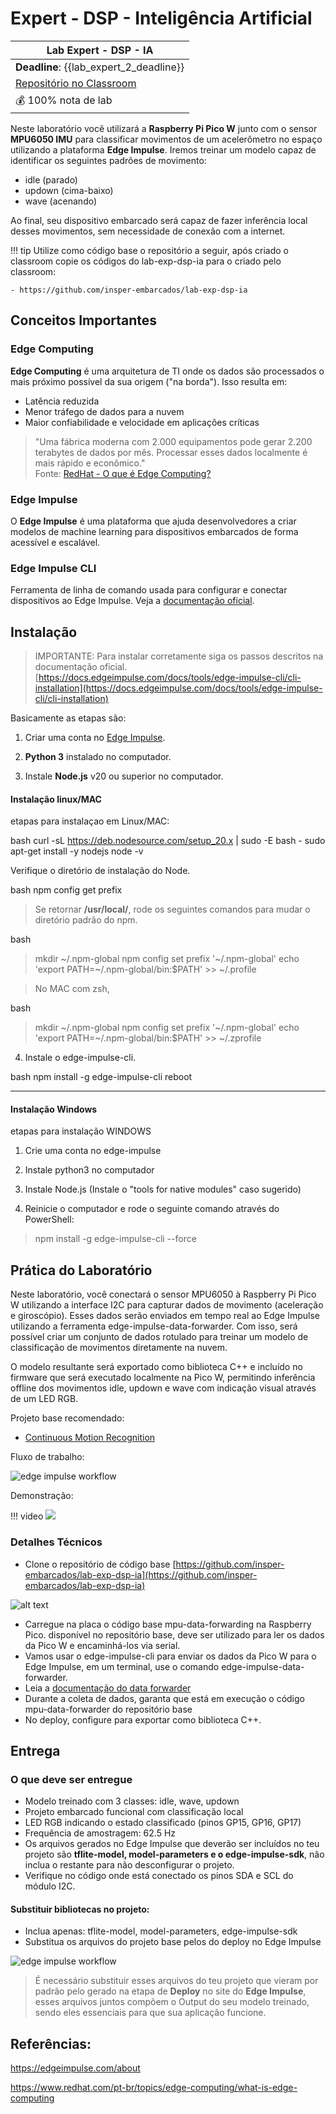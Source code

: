 # Expert - DSP - Inteligência Artificial

| Lab Expert - DSP - IA                                  |
|--------------------------------------------------------|
| **Deadline**: {{lab_expert_2_deadline}}                |
| [Repositório no Classroom]({{lab_expert_2_classroom}}) |
| 💰 100% nota de lab                                    |

Neste laboratório você utilizará a **Raspberry Pi Pico W** junto com o sensor **MPU6050 IMU** para classificar movimentos de um acelerômetro no espaço utilizando a plataforma **Edge Impulse**. Iremos treinar um modelo capaz de identificar os seguintes padrões de movimento:

- idle (parado)
- updown (cima-baixo)
- wave (acenando)

Ao final, seu dispositivo embarcado será capaz de fazer inferência local desses movimentos, sem necessidade de conexão com a internet.

!!! tip
    Utilize como código base o repositório a seguir, após criado o classroom copie os códigos do lab-exp-dsp-ia para o criado pelo classroom:
    
    - https://github.com/insper-embarcados/lab-exp-dsp-ia

## Conceitos Importantes

### Edge Computing

**Edge Computing** é uma arquitetura de TI onde os dados são processados o mais próximo possível da sua origem ("na borda"). Isso resulta em:

- Latência reduzida
- Menor tráfego de dados para a nuvem
- Maior confiabilidade e velocidade em aplicações críticas

> "Uma fábrica moderna com 2.000 equipamentos pode gerar 2.200 terabytes de dados por mês. Processar esses dados localmente é mais rápido e econômico."  
> Fonte: [RedHat - O que é Edge Computing?](https://www.redhat.com/pt-br/topics/edge-computing/what-is-edge-computing)

### Edge Impulse

O **Edge Impulse** é uma plataforma que ajuda desenvolvedores a criar modelos de machine learning para dispositivos embarcados de forma acessível e escalável.

### Edge Impulse CLI

Ferramenta de linha de comando usada para configurar e conectar dispositivos ao Edge Impulse. Veja a [documentação oficial](https://docs.edgeimpulse.com/docs/tools/edge-impulse-cli).


## Instalação 

> IMPORTANTE: Para instalar corretamente siga os passos descritos na documentação oficial. 
> [https://docs.edgeimpulse.com/docs/tools/edge-impulse-cli/cli-installation](https://docs.edgeimpulse.com/docs/tools/edge-impulse-cli/cli-installation)


Basicamente as etapas são:

1. Criar uma conta no [Edge Impulse](https://edgeimpulse.com/).

2. **Python 3** instalado no computador.

3. Instale **Node.js** v20 ou superior no computador.

#### Instalação linux/MAC

etapas para instalaçao em Linux/MAC:

bash
curl -sL https://deb.nodesource.com/setup_20.x | sudo -E bash -
sudo apt-get install -y nodejs
node -v


Verifique o diretório de instalação do Node.

bash
npm config get prefix


> Se retornar **/usr/local/**, rode os seguintes comandos para mudar o diretório padrão do npm.
>
> 
bash
> mkdir ~/.npm-global
> npm config set prefix '~/.npm-global'
> echo 'export PATH=~/.npm-global/bin:$PATH' >> ~/.profile
>

> No MAC com zsh,
> 
bash
> mkdir ~/.npm-global
> npm config set prefix '~/.npm-global'
> echo 'export PATH=~/.npm-global/bin:$PATH' >> ~/.zprofile
>


4. Instale o edge-impulse-cli.

bash
npm install -g edge-impulse-cli
reboot
 
---

#### Instalação Windows

etapas para instalação WINDOWS

1. Crie uma conta no edge-impulse

2. Instale python3 no computador

3. Instale Node.js (Instale o "tools for native modules" caso sugerido)

4. Reinicie o computador e rode o seguinte comando através do PowerShell:

> npm install -g edge-impulse-cli --force

## Prática do Laboratório

Neste laboratório, você conectará o sensor MPU6050 à Raspberry Pi Pico W utilizando a interface I2C para capturar dados de movimento (aceleração e giroscópio). Esses dados serão enviados em tempo real ao Edge Impulse utilizando a ferramenta edge-impulse-data-forwarder. Com isso, será possível criar um conjunto de dados rotulado para treinar um modelo de classificação de movimentos diretamente na nuvem.

O modelo resultante será exportado como biblioteca C++ e incluído no firmware que será executado localmente na Pico W, permitindo inferência offline dos movimentos idle, updown e wave com indicação visual através de um LED RGB.

Projeto base recomendado:
- [Continuous Motion Recognition](https://docs.edgeimpulse.com/docs/tutorials/end-to-end-tutorials/continuous-motion-recognition)

Fluxo de trabalho:

![edge impulse workflow](./imgs-dsp/ia-edgeflux.png)

Demonstração:

!!! video
    ![](https://youtu.be/Yk3hq3IcJR4)

### Detalhes Técnicos

- Clone o repositório de código base [https://github.com/insper-embarcados/lab-exp-dsp-ia](https://github.com/insper-embarcados/lab-exp-dsp-ia)

![alt text](./imgs-dsp/image.png)

- Carregue na placa o código base mpu-data-forwarding na Raspberry Pico. disponível no repositório base, deve ser utilizado para ler os dados da Pico W e encaminhá-los via serial.
- Vamos usar o edge-impulse-cli para enviar os dados da Pico W para o Edge Impulse, em um terminal, use o comando edge-impulse-data-forwarder.
- Leia a [documentação do data forwarder](https://docs.edgeimpulse.com/docs/tools/edge-impulse-cli/cli-data-forwarder)
- Durante a coleta de dados, garanta que está em execução o código mpu-data-forwarder do repositório base
- No deploy, configure para exportar como biblioteca C++.

## Entrega

### O que deve ser entregue

- Modelo treinado com 3 classes: idle, wave, updown
- Projeto embarcado funcional com classificação local
- LED RGB indicando o estado classificado (pinos GP15, GP16, GP17)
- Frequência de amostragem: 62.5 Hz
- Os arquivos gerados no Edge Impulse que deverão ser incluídos no teu projeto são **tflite-model, model-parameters e o edge-impulse-sdk**, não inclua o restante para não desconfigurar o projeto.
- Verifique no código onde está conectado os pinos SDA e SCL do módulo I2C.

#### Substituir bibliotecas no projeto:

- Inclua apenas: tflite-model, model-parameters, edge-impulse-sdk
- Substitua os arquivos do projeto base pelos do deploy no Edge Impulse

![edge impulse workflow](./imgs-dsp/ia-deploy.png)

> É necessário substituir esses arquivos do teu projeto que vieram por padrão pelo gerado na etapa de **Deploy** no site do **Edge Impulse**, esses arquivos juntos compõem o Output do seu modelo treinado, sendo eles essenciais para que sua aplicação funcione.



## Referências:

https://edgeimpulse.com/about

https://www.redhat.com/pt-br/topics/edge-computing/what-is-edge-computing